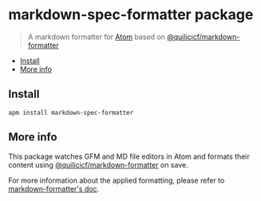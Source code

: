 # markdown-spec-formatter package

> A markdown formatter for [Atom](https://atom.io) based on [@quilicicf/markdown-formatter](https://github.com/quilicicf/markdown-formatter)

<!-- TOC START min:2 max:4 -->

* [Install](#install)
* [More info](#more-info)

<!-- TOC END -->

## Install

```shell
apm install markdown-spec-formatter
```

## More info

This package watches GFM and MD file editors in Atom and formats their content using [@quilicicf/markdown-formatter](https://github.com/quilicicf/markdown-formatter) on save.

For more information about the applied formatting, please refer to [markdown-formatter's doc](https://github.com/quilicicf/markdown-formatter).
